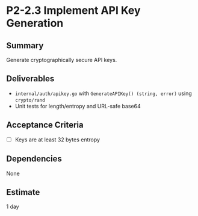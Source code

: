 # P2-2.3 Implement API Key Generation

## Summary
Generate cryptographically secure API keys.

## Deliverables
- `internal/auth/apikey.go` with `GenerateAPIKey() (string, error)` using `crypto/rand`
- Unit tests for length/entropy and URL-safe base64

## Acceptance Criteria
- [ ] Keys are at least 32 bytes entropy

## Dependencies
None

## Estimate
1 day


